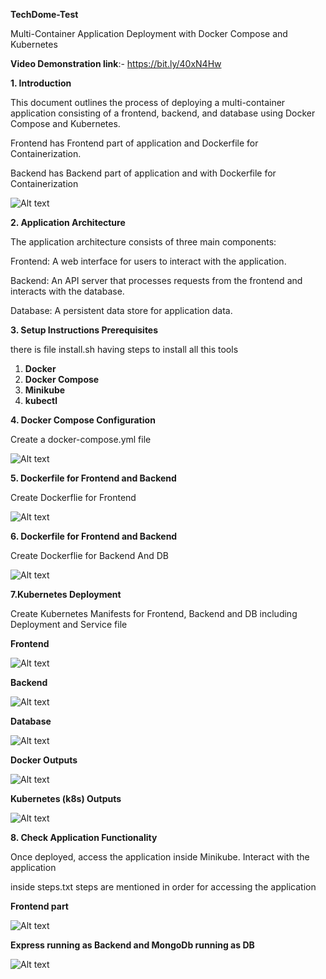 **TechDome-Test**

Multi-Container Application Deployment with Docker Compose and Kubernetes

**Video Demonstration link**:- https://bit.ly/40xN4Hw

**1. Introduction**

This document outlines the process of deploying a multi-container application consisting of a frontend, backend, and database using Docker Compose and Kubernetes.

Frontend has Frontend part of application and Dockerfile for Containerization. 

Backend has Backend part of application and with Dockerfile for Containerization

![Alt text](/Screenshots/demo-ss-1.jpg)

**2. Application Architecture**

The application architecture consists of three main components:

Frontend: A web interface for users to interact with the application.

Backend: An API server that processes requests from the frontend and interacts with the database.

Database: A persistent data store for application data.

**3. Setup Instructions Prerequisites**

there is file install.sh having steps to install all this tools 

1) **Docker**
2) **Docker Compose**
3) **Minikube**
4) **kubectl**

**4. Docker Compose Configuration**

Create a docker-compose.yml file 

![Alt text](/Screenshots/docker-compose-file-ss-2.jpg)

**5. Dockerfile for Frontend and Backend**

Create Dockerflie for Frontend

![Alt text](/Screenshots/dockerfile-frontend-ss-3.jpg)

**6. Dockerfile for Frontend and Backend**

Create Dockerflie for Backend And DB

![Alt text](/Screenshots/backend-db-dockerfile-ss-4.jpg)

**7.Kubernetes Deployment**

Create Kubernetes Manifests for Frontend, Backend and DB
including Deployment and Service file

**Frontend**

![Alt text](/Screenshots/k8s-frontend-ss-5.jpg)

**Backend**

![Alt text](/Screenshots/k8s-backend-ss-6.jpg)

**Database**

![Alt text](/Screenshots/k8s-db-ss-7.jpg)

**Docker Outputs**

![Alt text](/Screenshots/docker-ss-8.jpg)

**Kubernetes (k8s) Outputs**

![Alt text](/Screenshots/k8s-ss-9.jpg)

**8. Check Application Functionality**

Once deployed, access the application inside Minikube. Interact with the application 

inside steps.txt steps are mentioned in order for accessing the application

**Frontend part**

![Alt text](/Screenshots/frontend-run-10.jpg)

**Express running as Backend and MongoDb running as DB**

![Alt text](/Screenshots/backend-db-run-11.jpg)




























































